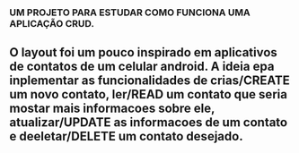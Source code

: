 ### UM PROJETO PARA ESTUDAR COMO FUNCIONA UMA APLICAÇÃO CRUD.

## O layout foi um pouco inspirado em aplicativos de contatos de um celular android.    A ideia epa inplementar as funcionalidades de crias/CREATE um novo contato, ler/READ um contato que seria mostar mais informacoes sobre ele, atualizar/UPDATE as informacoes de um contato e deeletar/DELETE um contato desejado. 
